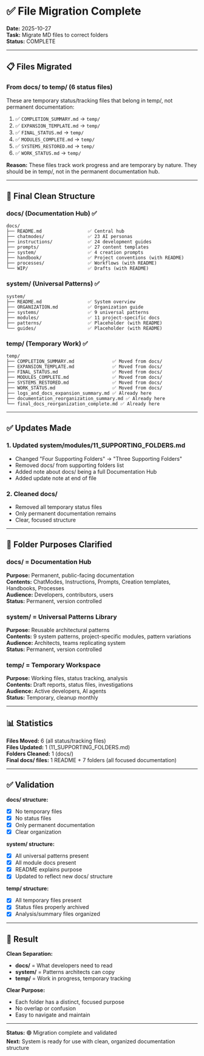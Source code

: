 # ✅ File Migration Complete

**Date:** 2025-10-27  
**Task:** Migrate MD files to correct folders  
**Status:** COMPLETE

---

## 📋 Files Migrated

### From docs/ to temp/ (6 status files)
These are temporary status/tracking files that belong in temp/, not permanent documentation:

1. ✅ `COMPLETION_SUMMARY.md` → `temp/`
2. ✅ `EXPANSION_TEMPLATE.md` → `temp/`
3. ✅ `FINAL_STATUS.md` → `temp/`
4. ✅ `MODULES_COMPLETE.md` → `temp/`
5. ✅ `SYSTEMS_RESTORED.md` → `temp/`
6. ✅ `WORK_STATUS.md` → `temp/`

**Reason:** These files track work progress and are temporary by nature. They should be in temp/, not in the permanent documentation hub.

---

## 📁 Final Clean Structure

### docs/ (Documentation Hub) ✅
```
docs/
├── README.md                 ✅ Central hub
├── chatmodes/                ✅ 23 AI personas
├── instructions/             ✅ 24 development guides
├── prompts/                  ✅ 27 content templates
├── system/                   ✅ 4 creation prompts
├── handbook/                 ✅ Project conventions (with README)
├── processes/                ✅ Workflows (with README)
└── WIP/                      ✅ Drafts (with README)
```

### system/ (Universal Patterns) ✅
```
system/
├── README.md                 ✅ System overview
├── ORGANIZATION.md           ✅ Organization guide
├── systems/                  ✅ 9 universal patterns
├── modules/                  ✅ 11 project-specific docs
├── patterns/                 ✅ Placeholder (with README)
└── guides/                   ✅ Placeholder (with README)
```

### temp/ (Temporary Work) ✅
```
temp/
├── COMPLETION_SUMMARY.md              ✅ Moved from docs/
├── EXPANSION_TEMPLATE.md              ✅ Moved from docs/
├── FINAL_STATUS.md                    ✅ Moved from docs/
├── MODULES_COMPLETE.md                ✅ Moved from docs/
├── SYSTEMS_RESTORED.md                ✅ Moved from docs/
├── WORK_STATUS.md                     ✅ Moved from docs/
├── logs_and_docs_expansion_summary.md ✅ Already here
├── documentation_reorganization_summary.md ✅ Already here
└── final_docs_reorganization_complete.md ✅ Already here
```

---

## ✅ Updates Made

### 1. Updated system/modules/11_SUPPORTING_FOLDERS.md
- Changed "Four Supporting Folders" → "Three Supporting Folders"
- Removed docs/ from supporting folders list
- Added note about docs/ being a full Documentation Hub
- Added update note at end of file

### 2. Cleaned docs/
- Removed all temporary status files
- Only permanent documentation remains
- Clear, focused structure

---

## 🎯 Folder Purposes Clarified

### docs/ = Documentation Hub
**Purpose:** Permanent, public-facing documentation  
**Contents:** ChatModes, Instructions, Prompts, Creation templates, Handbooks, Processes  
**Audience:** Developers, contributors, users  
**Status:** Permanent, version controlled

### system/ = Universal Patterns Library
**Purpose:** Reusable architectural patterns  
**Contents:** 9 system patterns, project-specific modules, pattern variations  
**Audience:** Architects, teams replicating system  
**Status:** Permanent, version controlled

### temp/ = Temporary Workspace
**Purpose:** Working files, status tracking, analysis  
**Contents:** Draft reports, status files, investigations  
**Audience:** Active developers, AI agents  
**Status:** Temporary, cleanup monthly

---

## 📊 Statistics

**Files Moved:** 6 (all status/tracking files)  
**Files Updated:** 1 (11_SUPPORTING_FOLDERS.md)  
**Folders Cleaned:** 1 (docs/)  
**Final docs/ files:** 1 README + 7 folders (all focused documentation)

---

## ✅ Validation

**docs/ structure:**
- [x] No temporary files
- [x] No status files
- [x] Only permanent documentation
- [x] Clear organization

**system/ structure:**
- [x] All universal patterns present
- [x] All module docs present
- [x] README explains purpose
- [x] Updated to reflect new docs/ structure

**temp/ structure:**
- [x] All temporary files present
- [x] Status files properly archived
- [x] Analysis/summary files organized

---

## 🚀 Result

**Clean Separation:**
- **docs/** = What developers need to read
- **system/** = Patterns architects can copy
- **temp/** = Work in progress, temporary tracking

**Clear Purpose:**
- Each folder has a distinct, focused purpose
- No overlap or confusion
- Easy to navigate and maintain

---

**Status:** 🟢 Migration complete and validated  
**Next:** System is ready for use with clean, organized documentation structure

